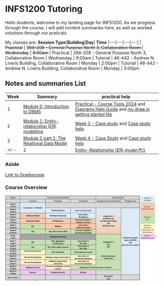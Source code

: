 # INFS1200 Tutoring

Hello students, welcome to my landing page for INFS1200. As we progress through the course, I will add content summaries here, as well as worked solutions through our praticals.

My classes are:
**Session Type**|**Building**|**Day**| **Time**
|---|---|---|---|
| <s>Practical</s> | <s>39A-208 - General Purpose North 3, Collaborative Room </s> | <s>Wednesday</s> | <s> 8:00am </s>
| Practical | 39A-208 - General Purpose North 3, Collaborative Room | Wednesday | 9:00am
| Tutorial | 46-442 - Andrew N. Liveris Building, Collaborative Room | Monday | 2:00pm
| Tutorial | 46-442 - Andrew N. Liveris Building, Collaborative Room | Monday | 3:00pm


## Notes and summaries List

|**Week**| **Summary** | **practical help** 
|---|---|---| 
|1|[Module 0: Introduction to DBMS](week2Summary.html)|[Practical - Course Tools 2024](coursetools2024.docx) and [Diagrams Help Guide](diagramsHelpGuide.pdf) and [my draw.io getting started file](assets/coursetools.drawio)
|2|[Module 1: Entity-relationship (ER) modelling](MODULE1.html)| [Week 3 - Case study](week3casestudy.pdf) and  [Case study help](practical2.html) 
|3|[Module 2 part 1: The Relational Data Model](module2p1.html)| [Week 4 - Case Study](week4casestudy.pdf) and [Case study help](practical3.html)
<!-- |2|[Entity-Relationship (ER) model Pt1](week2Summary.html)| [Tutorial solns](tutorial1solns.pdf) -->


### Aside
[Link to Gradescope](https://learn.uq.edu.au/webapps/blackboard/content/launchLink.jsp?course_id=_178986_1&tool_id=_7424_1&tool_type=TOOL&mode=cpview&mode=reset)

### Course Overview

![Alt text](assets\IMG27.PNG)